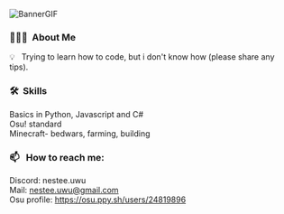 ![BannerGIF](https://static.wikia.nocookie.net/986b4f37-b2c4-4c26-88c7-155a39e0d4e8)
### 👨🏻‍💻 &nbsp;About Me

💡 &nbsp; Trying to learn how to code, but i don't know how (please share any tips).


### 🛠 &nbsp;Skills
Basics in Python, Javascript and C#\
Osu! standard\
Minecraft- bedwars, farming, building
### 📫 &nbsp; How to reach me:
Discord: nestee.uwu\
Mail: nestee.uwu@gmail.com\
Osu profile: https://osu.ppy.sh/users/24819896
